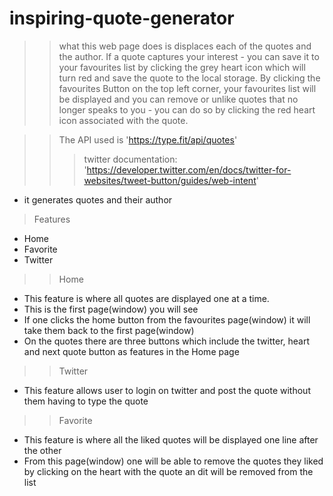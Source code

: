 # inspiring-quote-generator

>> what this web page does is displaces each of the quotes and the author.
> If a quote captures your interest - you can save it to your favourites list by clicking the grey heart icon which will turn red and save the quote to the local storage.
> By clicking the favourites Button on the top left corner, your favourites list will be displayed and you can remove or unlike quotes that no longer speaks to you - you can do so by clicking the red heart icon associated with the quote.


>> The API used is 'https://type.fit/api/quotes'
>>> twitter documentation: 'https://developer.twitter.com/en/docs/twitter-for-websites/tweet-button/guides/web-intent'
- it generates quotes and their author



>Features
- Home
- Favorite
- Twitter

>> Home
- This feature is where all quotes are displayed one at a time.
- This is the first page(window) you will see 
- If one clicks the home button from the favourites page(window) it will take them back to the first page(window)
- On the quotes there are three buttons which include the twitter, heart and next quote button as features in the Home page

>> Twitter
- This feature allows user to login on twitter and post the quote without them having to type the quote

>> Favorite
- This feature is where all the liked quotes will be displayed one line after the other
- From this page(window) one will be able to remove the quotes they liked by clicking on the heart with the quote an dit will be removed from the list
